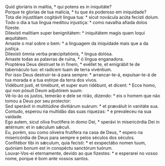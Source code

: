 <div class="dropcap text-justify">Quid gloriáris in malítia, * qui potens es in iniquitáte?</div>
<div class="dropcap text-justify">Porque te glorias de tua malícia, * tu que és poderoso em iniquidade?</div>
<div class="text-justify">Tota die injustítiam cogitávit lingua tua: * sicut novácula acúta fecísti dolum.</div>
<div class="text-justify">Todo o dia a tua língua meditou injustiça: * como navalha afiada dolos fizeste.</div>
<div class="text-justify">Dilexísti malítiam super benignitátem: * iniquitátem magis quam loqui æquitátem.</div>
<div class="text-justify">Amaste o mal sobre o bem: * a linguagem da iniquidade mais que a da justiça.</div>
<div class="text-justify">Dilexísti ómnia verba præcipitatiónis, * lingua dolósa.</div>
<div class="text-justify">Amaste todas as palavras de ruína, * ó língua enganadora.</div>
<div class="text-justify">Proptérea Deus déstruet te in finem, * evéllet te, et emigrábit te de tabernáculo tuo: et radícem tuam de terra vivéntium.</div>
<div class="text-justify">Por isso Deus destruir-te-á para sempre: * arrancar-te-á, expulsar-te-á de tua morada e a tua estirpe da terra dos vivos.</div>
<div class="text-justify">Vidébunt justi, et timébunt, et super eum ridébunt, et dicent: * Ecce homo, qui non pósuit Deum adjutórem suum:</div>
<div class="text-justify">Vê-lo-ão os justos, temerão e dele se rirão, dizendo: * eis o homem que não tomou a Deus por seu protector:</div>
<div class="text-justify">Sed sperávit in multitúdine divitiárum suárum: * et præváluit in vanitáte sua.</div>
<div class="text-justify">Contudo, esperou na multidão das suas riquezas: * e prevaleceu na sua vaidade.</div>
<div class="text-justify">Ego autem, sicut olíva fructífera in domo Dei, * sperávi in misericórdia Dei in ætérnum: et in sǽculum sǽculi.</div>
<div class="text-justify">Eu, porém, sou como oliveira frutífera na casa de Deus, * espero na misericórdia de Deus para sempre e pelos séculos dos séculos.</div>
<div class="text-justify">Confitébor tibi in sǽculum, quia fecísti: * et exspectábo nomen tuum, quóniam bonum est in conspéctu sanctórum tuórum.</div>
<div class="text-justify">Louvar-Vos-ei eternamente, devido ao que fizestes: * e esperarei no vosso nome, porque é bom ante vossos santos.</div>
